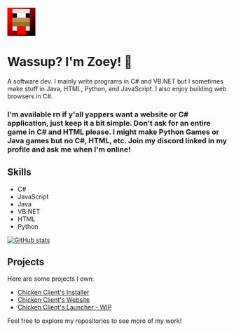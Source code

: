![Logo](/logo.png)

# Wassup? I'm Zoey! 👋
A software dev. I mainly write programs in C# and VB.NET but I sometimes make stuff in Java, HTML, Python, and JavaScript.
I also enjoy building web browsers in C#.

### I'm available rn if y'all yappers want a website or C# application, just keep it a bit simple. Don't ask for an entire game in C# and HTML please. I might make Python Games or Java games but no C#, HTML, etc. Join my discord linked in my profile and ask me when I'm **online**!

## Skills
- C#
- JavaScript
- Java
- VB.NET
- HTML
- Python

[![GitHub stats](https://github-readme-stats.vercel.app/api?username=zoeythechicken)](https://github.com/anuraghazra/github-readme-stats)

## Projects
Here are some projects I own:
- [Chicken Client's Installer](https://github.com/ChickenClient/Installer)
- [Chicken Client's Website](https://github.com/ChickenClient/Website)
- [Chicken Client's Launcher - WIP](https://github.com/ChickenClient/Launcher)

Feel free to explore my repositories to see more of my work!

